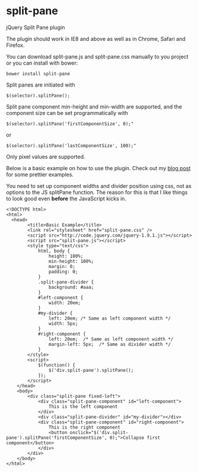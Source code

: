 split-pane
==========

jQuery Split Pane plugin

The plugin should work in IE8 and above as well as in Chrome, Safari and Firefox.

You can download split-pane.js and split-pane.css manually to you project or you can install with bower:

    bower install split-pane

Split panes are initiated with

    $(selector).splitPane();

Split pane component min-height and min-width are supported, and the component size
can be set programmatically with

    $(selector).splitPane('firstComponentSize', 0);"

or

    $(selector).splitPane('lastComponentSize', 100);"

Only pixel values are supported.

Below is a basic example on how to use the plugin. Check out my [blog post](http://www.dreamchain.com/split-pane/) for some prettier examples.

You need to set up component widths and divider position using css, not as options to the JS splitPane function. The reason for this is that I like things to look good even **before** the JavaScript kicks in.

    <!DOCTYPE html>
    <html>
      <head>
    		<title>Basic Example</title>
    		<link rel="stylesheet" href="split-pane.css" />
    		<script src="http://code.jquery.com/jquery-1.9.1.js"></script>
    		<script src="split-pane.js"></script>
    		<style type="text/css">
    			html, body {
    				height: 100%;
    				min-height: 100%;
    				margin: 0;
    				padding: 0;
    			}
    			.split-pane-divider {
    				background: #aaa;
    			}
    			#left-component {
    				width: 20em;
    			}
    			#my-divider {
    				left: 20em; /* Same as left component width */
    				width: 5px;
    			}
    			#right-component {
    				left: 20em;  /* Same as left component width */
    				margin-left: 5px;  /* Same as divider width */
    			}
    		</style>
    		<script>
    			$(function() {
    				$('div.split-pane').splitPane();
    			});
    		</script>
    	</head>
    	<body>
    		<div class="split-pane fixed-left">
    			<div class="split-pane-component" id="left-component">
    				This is the left component
    			</div>
    			<div class="split-pane-divider" id="my-divider"></div>
    			<div class="split-pane-component" id="right-component">
    				This is the right component
                    <button onclick="$('div.split-pane').splitPane('firstComponentSize', 0);">Collapse first component</button>
    			</div>
    		</div>
    	</body>
    </html>
